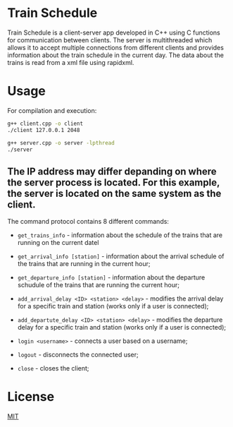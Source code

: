 # Train Schedule

Train Schedule is a client-server app developed in C++ using C functions for communication between clients. The server is multithreaded which allows it to accept multiple connections from different clients and provides information about the train schedule in the current day. The data about the trains is read from a xml file using rapidxml.

# Usage

For compilation and execution:

```bash
g++ client.cpp -o client
./client 127.0.0.1 2048

g++ server.cpp -o server -lpthread
./server
```

## The IP address may differ depanding on where the server process is located. For this example, the server is located on the same system as the client.

The command protocol contains 8 different commands:

* ```get_trains_info``` - information about the schedule of the trains that are running on the current datel

* ```get_arrival_info [station]``` - information about the arrival schedule of the trains that are running in the current hour;

* ```get_departure_info [station]``` - information about the departure schudule of the trains that are running the current hour;

* ```add_arrival_delay <ID> <station> <delay>``` - modifies the arrival delay for a specific train and station (works only if a user is connected);

* ```add_departute_delay <ID> <station> <delay>``` - modifies the departure delay for a specific train and station (works only if a user is connected);

* ```login <username>``` - connects a user based on a username;

* ```logout``` - disconnects the connected user;

* ```close``` - closes the client;

# License

[MIT](https://choosealicense.com/licenses/mit/)